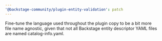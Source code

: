 ```yaml
---
'@backstage-community/plugin-entity-validation': patch
---
```


Fine-tune the language used throughout the plugin copy to be a bit more file name agnostic, given that not all Backstage entity descriptor YAML files are named catalog-info.yaml.
